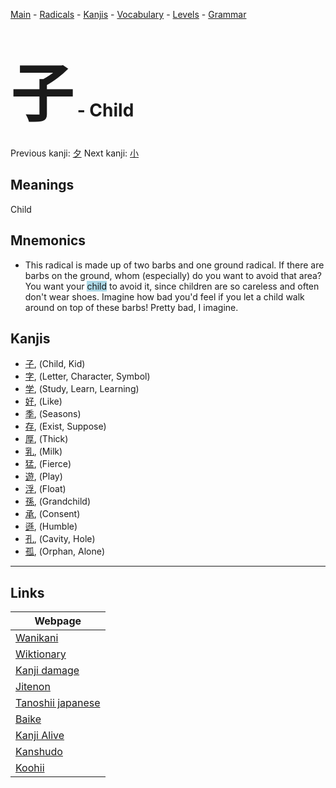 <style> bigfont {font-size: 100px}</style>
[Main](../README.md) -
[Radicals](../radicals.md) -
[Kanjis](../kanjis.md) -
[Vocabulary](../vocabulary.md) -
[Levels](../levels.md) -
[Grammar](../grammar.md)
# <bigfont> 子</bigfont> - Child 

Previous kanji: [夕](夕.md) Next kanji: [小](小.md) 

## Meanings
 Child
## Mnemonics
 * This radical is made up of two barbs and one ground radical. If there are barbs on the ground, whom (especially) do you want to avoid that area? You want your <span style="background-color:#ADD8E6"> child</span> to avoid it, since children are so careless and often don't wear shoes. Imagine how bad you'd feel if you let a child walk around on top of these barbs! Pretty bad, I imagine.


## Kanjis
 * [子](../kanjis/子.md), (Child, Kid)
* [字](../kanjis/字.md), (Letter, Character, Symbol)
* [学](../kanjis/学.md), (Study, Learn, Learning)
* [好](../kanjis/好.md), (Like)
* [季](../kanjis/季.md), (Seasons)
* [存](../kanjis/存.md), (Exist, Suppose)
* [厚](../kanjis/厚.md), (Thick)
* [乳](../kanjis/乳.md), (Milk)
* [猛](../kanjis/猛.md), (Fierce)
* [遊](../kanjis/遊.md), (Play)
* [浮](../kanjis/浮.md), (Float)
* [孫](../kanjis/孫.md), (Grandchild)
* [承](../kanjis/承.md), (Consent)
* [遜](../kanjis/遜.md), (Humble)
* [孔](../kanjis/孔.md), (Cavity, Hole)
* [孤](../kanjis/孤.md), (Orphan, Alone)



---

## Links 

| Webpage |
| --- |
| [Wanikani          ](https://www.wanikani.com/kanji/子) |
| [Wiktionary        ](https://en.wiktionary.org/wiki/子) |
| [Kanji damage      ](http://www.kanjidamage.com/kanji/search?utf8=✓&q=子) |
| [Jitenon           ](https://jitenon.com/kanji/子) |
| [Tanoshii japanese ](https://www.tanoshiijapanese.com/dictionary/kanji.cfm?k=子) |
| [Baike             ](https://baike.baidu.com/item/子) |
| [Kanji Alive       ](https://app.kanjialive.com/子) |
| [Kanshudo          ](https://www.kanshudo.com/searchmn?q=子) |
| [Koohii            ](https://kanji.koohii.com/study/kanji/子) |
